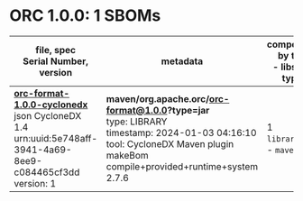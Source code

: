 ORC 1.0.0: 1 SBOMs
=======

| file, spec<br>Serial Number, version| metadata | components<br>by type<br>- libs purl types |
| ----------------------------------- | -------- | ------------------------------------------ |
| **[orc-format-1.0.0-cyclonedx](maven/org.apache.orc/orc-format/1.0.0/orc-format-1.0.0-cyclonedx.json)**<br>json CycloneDX 1.4<br>urn:uuid:5e748aff-3941-4a69-8ee9-c084465cf3dd<br>version: 1 | **maven/org.apache.orc/orc-format@1.0.0?type=jar**<br>type: LIBRARY<br>timestamp: 2024-01-03 04:16:10<br>tool: CycloneDX Maven plugin makeBom compile+provided+runtime+system 2.7.6 | 1<br>`library`: 1 <br>- `maven`: 1  |
